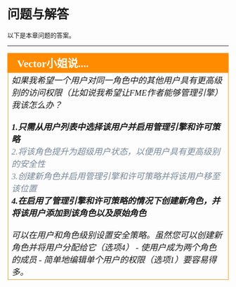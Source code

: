 # 问题与解答 #
 
以下是本章问题的答案。

---

<!--Person X Says Section-->

<table style="border-spacing: 0px">
<tr>
<td style="vertical-align:middle;background-color:darkorange;border: 2px solid darkorange">
<i class="fa fa-quote-left fa-lg fa-pull-left fa-fw" style="color:white;padding-right: 12px;vertical-align:text-top"></i>
<span style="color:white;font-size:x-large;font-weight: bold;font-family:serif">Vector小姐说....</span>
</td>
</tr>

<tr>
<td style="border: 1px solid darkorange">
<span style="font-family:serif; font-style:italic; font-size:larger">
如果我希望一个用户对同一角色中的其他用户具有更高级别的访问权限（比如说我希望让FME作者能够管理引擎）我该怎么办？ 
<br><br><span style="font-weight:bold">1.只需从用户列表中选择该用户并启用管理引擎和许可策略 
</span>
<br><span style="color:lightslategrey">2.将该角色提升为超级用户状态，以便用户具有更高级别的安全性</span>
<br><span style="color:lightslategrey">3.创建新角色并启用管理引擎和许可策略并将该用户移至该位置</span>
<br><span style="font-weight:bold">4.在启用了管理引擎和许可策略的情况下创建新角色，并将该用户添加到该角色以及原始角色</span>
<br><br>可以在用户和角色级别设置安全策略。虽然您可以创建新角色并将用户分配给它（选项4） - 使用户成为两个角色的成员 - 简单地编辑单个用户的权限（选项1）要容易得多。
</td>
</tr>
</table>
